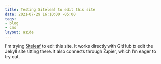 ```yaml
---
title: Testing Siteleaf to edit this site
date: 2021-07-29 16:10:00 -05:00
tags:
- blog
- cms
layout: aside
---
```


I'm trying [Siteleaf](http://siteleaf.com) to edit this site. It works directly with GitHub to edit the Jekyll site sitting there. It also connects through Zapier, which I'm eager to try out. 